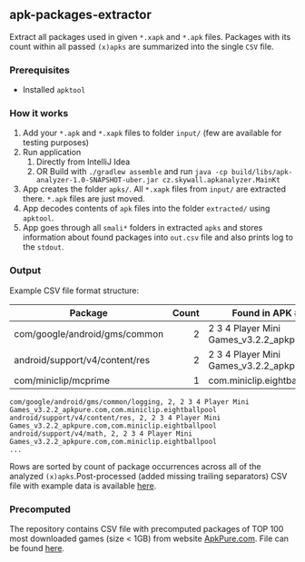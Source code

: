 ## apk-packages-extractor

Extract all packages used in given `*.xapk` and `*.apk` files. Packages with its count within
all passed `(x)apks` are summarized into the single `CSV` file.

### Prerequisites

- Installed `apktool`

### How it works

1. Add your `*.apk` and `*.xapk` files to folder `input/` (few are available for testing purposes)
2. Run application
    1. Directly from IntelliJ Idea
    2. OR Build with `./gradlew assemble` and run `java -cp build/libs/apk-analyzer-1.0-SNAPSHOT-uber.jar cz.skywall.apkanalyzer.MainKt`
3. App creates the folder `apks/`. All `*.xapk` files from `input/` are extracted there. `*.apk` files are just moved.
4. App decodes contents of `apk` files into the folder `extracted/` using `apktool`.
5. App goes through all `smali*` folders in extracted `apks` and stores information about found packages
into `out.csv` file and also prints log to the `stdout`.

### Output

Example CSV file format structure:

| Package | Count | Found in APK #1 | Found in APK #2 | ... |
| ------- | ----: | --------------- | --------------- | ------ |
|com/google/android/gms/common| 2| 2 3 4 Player Mini Games_v3.2.2_apkpure.com|com.miniclip.eightballpool||
|android/support/v4/content/res| 2| 2 3 4 Player Mini Games_v3.2.2_apkpure.com|com.miniclip.eightballpool||
|com/miniclip/mcprime| 1| com.miniclip.eightballpool| ||

```csv
com/google/android/gms/common/logging, 2, 2 3 4 Player Mini Games_v3.2.2_apkpure.com,com.miniclip.eightballpool
android/support/v4/content/res, 2, 2 3 4 Player Mini Games_v3.2.2_apkpure.com,com.miniclip.eightballpool
android/support/v4/math, 2, 2 3 4 Player Mini Games_v3.2.2_apkpure.com,com.miniclip.eightballpool
...
```

Rows are sorted by count of package occurrences across all of the analyzed `(x)apks`.Post-processed (added missing trailing 
separators) CSV file with example data is available [here](precomputed/example_data.csv). 

### Precomputed

The repository contains CSV file with precomputed packages of TOP 100 most downloaded games (size < 1GB) from website 
[ApkPure.com](https://www.apkpure.com). File can be found [here](/precomputed/top_100_apkpure_games.csv).


